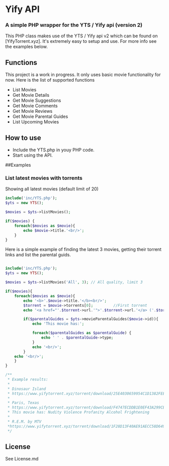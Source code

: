 # Yify API
### A simple PHP wrapper for the YTS / Yify api (version 2)

This PHP class makes use of the YTS / Yify api v2 which can be found on [YifyTorrent.xyz]. It's extremely easy to setup and use. For more info see the examples below.

## Functions
This project is a work in progress. It only uses basic movie functionality for now. Here is the list of supported functions

* List Movies
* Get Movie Details
* Get Movie Suggestions
* Get Movie Comments
* Get Movie Reviews
* Get Movie Parental Guides
* List Upcoming Movies

## How to use
* Include the YTS.php in youy PHP code.
* Start using the API.

##Examples

### List latest movies with torrents
Showing all latest movies (default limit of 20)

```php
include('inc/YTS.php');
$yts = new YTS();

$movies = $yts->listMovies();

if($movies) {
    foreach($movies as $movie){
        echo $movie->title.'<br/>';
    }
}
```


Here is a simple example of finding the latest 3 movies, getting their torrent links and list the parental guids.

```php

include('inc/YTS.php');
$yts = new YTS();

$movies = $yts->listMovies('All', 3); // All quality, limit 3

if($movies){
    foreach($movies as $movie){
        echo '<b>'.$movie->title.'</b><br/>';
        $torrent = $movie->torrents[0];         //First torrent
        echo '<a href="'.$torrent->url.'">'.$torrent->url.'</a> ('.$torrent->size.')<br/>';

        if($parentalGuides = $yts->movieParentalGuides($movie->id)){
            echo 'This movie has:';

            foreach($parentalGuides as $parentalGuide) {
                echo ' ' . $parentalGuide->type;
            }
            echo '<br/>';
        }
    echo '<br/>';
    }
}

/**
 * Example results:
 * 
 * Dinosaur Island
 * https://www.yifytorrent.xyz/torrent/download/25E4030659954C1D1382FEE2ED37F6F670FB3F97.torrent (693.11 MB)
 *
 * Paris, Texas
 * https://www.yifytorrent.xyz/torrent/download/F4747ECDDB1E0EF43A299CB781941D18D67C2F68.torrent (2.07 GB)
 * This movie has: Nudity Violence Profanity Alcohol Frightening
 * 
 * R.E.M. by MTV
 *https://www.yifytorrent.xyz/torrent/download/1F28D13F40AE91AECC58D649F5F9D84D29321632.torrent (812.23 MB)
 */


```

## License
See License.md

[YTS.to]:https://www.yifytorrent.xyz/api

